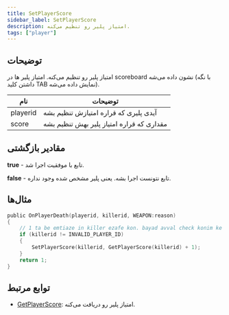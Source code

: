 ```yaml
---
title: SetPlayerScore
sidebar_label: SetPlayerScore
description: امتیاز پلیر رو تنظیم می‌کنه.
tags: ["player"]
---
```


## توضیحات

امتیاز پلیر رو تنظیم می‌کنه. امتیاز پلیر ها در scoreboard نشون داده می‌شه (با نگه داشتن کلید TAB نمایش داده می‌شه).

| نام      | توضیحات                              |
| -------- | ------------------------------------ |
| playerid | آیدی پلیری که قراره امتیازش تنظیم بشه   |
| score    | مقداری که قراره امتیاز پلیر بهش تنظیم بشه |

## مقادیر بازگشتی

**true** - تابع با موفقیت اجرا شد.

**false** - تابع نتونست اجرا بشه. یعنی پلیر مشخص شده وجود نداره.

## مثال‌ها

```c
public OnPlayerDeath(playerid, killerid, WEAPON:reason)
{
    // 1 ta be emtiaze in killer ezafe kon. bayad avval check konim ke mo'tabar bashe.
    if (killerid != INVALID_PLAYER_ID)
    {
        SetPlayerScore(killerid, GetPlayerScore(killerid) + 1);
    }
    return 1;
}
```

## توابع مرتبط

- [GetPlayerScore](GetPlayerScore): امتیاز پلیر رو دریافت می‌کنه.